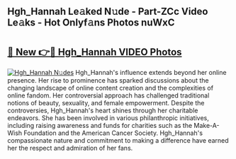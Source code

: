 ## Hgh_Hannah Le𝚊ked N𝚞de - Part-ZCc Video Le𝚊ks - Hot Onlyf𝚊ns Photos nuWxC

# <h2><a href="http://ac25348.deff.icu/?id=Hgh_Hannah">🔗 New 👉🔴 Hgh_Hannah VIDEO Photos</a></h2>

[![Hgh_Hannah N𝚞des](https://i.imgur.com/rIISA9y.gif)](http://ac25348.deff.icu/?id=Hgh_Hannah)
Hgh_Hannah's influence extends beyond her online presence. Her rise to prominence has sparked discussions about the changing landscape of online content creation and the complexities of online fandom. Her controversial approach has challenged traditional notions of beauty, sexuality, and female empowerment. Despite the controversies, Hgh_Hannah's heart shines through her charitable endeavors. She has been involved in various philanthropic initiatives, including raising awareness and funds for charities such as the Make-A-Wish Foundation and the American Cancer Society. Hgh_Hannah's compassionate nature and commitment to making a difference have earned her the respect and admiration of her fans.
